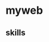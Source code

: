 # myweb

## skills
<div>
 <img src="https://img.shields.io/badge/JavaScript-F7DF1E?style=flat&logo=JavaScript&logoColor=white"/>
 <img src="https://img.shields.io/badge/HTML-E34F26?style=flat&logo=HTML&logoColor=white"/>
 <img src="https://img.shields.io/badge/CSS3-1572B6?style=flat&logo=CSS3&logoColor=white"/>

</div>
